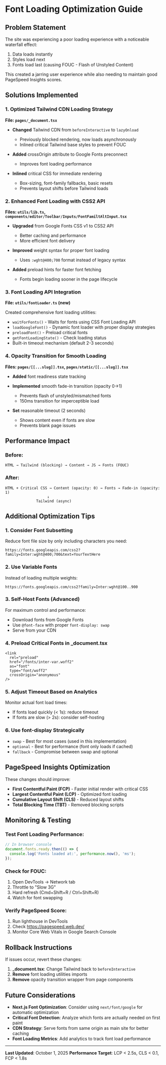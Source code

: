 # Font Loading Optimization Guide

## Problem Statement
The site was experiencing a poor loading experience with a noticeable waterfall effect:
1. Data loads instantly
2. Styles load next
3. Fonts load last (causing FOUC - Flash of Unstyled Content)

This created a jarring user experience while also needing to maintain good PageSpeed Insights scores.

## Solutions Implemented

### 1. Optimized Tailwind CDN Loading Strategy
**File: `pages/_document.tsx`**

- **Changed** Tailwind CDN from `beforeInteractive` to `lazyOnload`
  - Previously blocked rendering, now loads asynchronously
  - Inlined critical Tailwind base styles to prevent FOUC
  
- **Added** crossOrigin attribute to Google Fonts preconnect
  - Improves font loading performance

- **Inlined** critical CSS for immediate rendering
  - Box-sizing, font-family fallbacks, basic resets
  - Prevents layout shifts before Tailwind loads

### 2. Enhanced Font Loading with CSS2 API
**Files: `utils/lib.ts`, `components/editor/Toolbar/Inputs/FontFamiltAltInput.tsx`**

- **Upgraded** from Google Fonts CSS v1 to CSS2 API
  - Better caching and performance
  - More efficient font delivery
  
- **Improved** weight syntax for proper font loading
  - Uses `:wght@400;700` format instead of legacy syntax
  
- **Added** preload hints for faster font fetching
  - Fonts begin loading sooner in the page lifecycle

### 3. Font Loading API Integration
**File: `utils/fontLoader.ts` (new)**

Created comprehensive font loading utilities:
- `waitForFonts()` - Waits for fonts using CSS Font Loading API
- `loadGoogleFont()` - Dynamic font loader with proper display strategies
- `preloadFont()` - Preload critical fonts
- `getFontLoadingState()` - Check loading status
- Built-in timeout mechanism (default 2-3 seconds)

### 4. Opacity Transition for Smooth Loading
**Files: `pages/[[...slug]].tsx`, `pages/static/[[...slug]].tsx`**

- **Added** font readiness state tracking
- **Implemented** smooth fade-in transition (opacity 0→1)
  - Prevents flash of unstyled/mismatched fonts
  - 150ms transition for imperceptible load
  
- **Set** reasonable timeout (2 seconds)
  - Shows content even if fonts are slow
  - Prevents blank page issues

## Performance Impact

### Before:
```
HTML → Tailwind (blocking) → Content → JS → Fonts (FOUC)
```

### After:
```
HTML + Critical CSS → Content (opacity: 0) → Fonts → Fade-in (opacity: 1)
                   ↓
              Tailwind (async)
```

## Additional Optimization Tips

### 1. Consider Font Subsetting
Reduce font file size by only including characters you need:
```
https://fonts.googleapis.com/css2?family=Inter:wght@400;700&text=YourTextHere
```

### 2. Use Variable Fonts
Instead of loading multiple weights:
```
https://fonts.googleapis.com/css2?family=Inter:wght@100..900
```

### 3. Self-Host Fonts (Advanced)
For maximum control and performance:
- Download fonts from Google Fonts
- Use `@font-face` with proper `font-display: swap`
- Serve from your CDN

### 4. Preload Critical Fonts in _document.tsx
```tsx
<link
  rel="preload"
  href="/fonts/inter-var.woff2"
  as="font"
  type="font/woff2"
  crossOrigin="anonymous"
/>
```

### 5. Adjust Timeout Based on Analytics
Monitor actual font load times:
- If fonts load quickly (< 1s): reduce timeout
- If fonts are slow (> 2s): consider self-hosting

### 6. Use font-display Strategically
- `swap` - Best for most cases (used in this implementation)
- `optional` - Best for performance (font only loads if cached)
- `fallback` - Compromise between swap and optional

## PageSpeed Insights Optimization

These changes should improve:
- **First Contentful Paint (FCP)** - Faster initial render with critical CSS
- **Largest Contentful Paint (LCP)** - Optimized font loading
- **Cumulative Layout Shift (CLS)** - Reduced layout shifts
- **Total Blocking Time (TBT)** - Removed blocking scripts

## Monitoring & Testing

### Test Font Loading Performance:
```javascript
// In browser console
document.fonts.ready.then(() => {
  console.log('Fonts loaded at:', performance.now(), 'ms');
});
```

### Check for FOUC:
1. Open DevTools → Network tab
2. Throttle to "Slow 3G"
3. Hard refresh (Cmd+Shift+R / Ctrl+Shift+R)
4. Watch for font swapping

### Verify PageSpeed Score:
1. Run lighthouse in DevTools
2. Check https://pagespeed.web.dev/
3. Monitor Core Web Vitals in Google Search Console

## Rollback Instructions

If issues occur, revert these changes:

1. **_document.tsx**: Change Tailwind back to `beforeInteractive`
2. **Remove** font loading utilities imports
3. **Remove** opacity transition wrapper from page components

## Future Considerations

- **Next.js Font Optimization**: Consider using `next/font/google` for automatic optimization
- **Critical Font Detection**: Analyze which fonts are actually needed on first paint
- **CDN Strategy**: Serve fonts from same origin as main site for better caching
- **Font Loading Metrics**: Add analytics to track font load performance

---

**Last Updated**: October 1, 2025
**Performance Target**: LCP < 2.5s, CLS < 0.1, FCP < 1.8s


